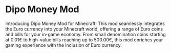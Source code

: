 # Dipo Money Mod

Introducing Dipo Money Mod for Minecraft! This mod seamlessly integrates the Euro currency into your Minecraft world, offering a range of Euro coins and bills for your in-game economy. From small denomination coins starting at 0.01€ to high-value bills reaching up to 500.00€, this mod enriches your gaming experience with the inclusion of Euro currency.
